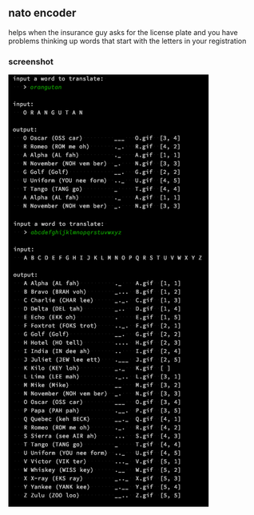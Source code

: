## nato encoder 

helps when the insurance guy asks for the license plate and you have problems thinking up words that start with the letters in your registration
<br>
### screenshot
![screenshot](screenshot.png)
